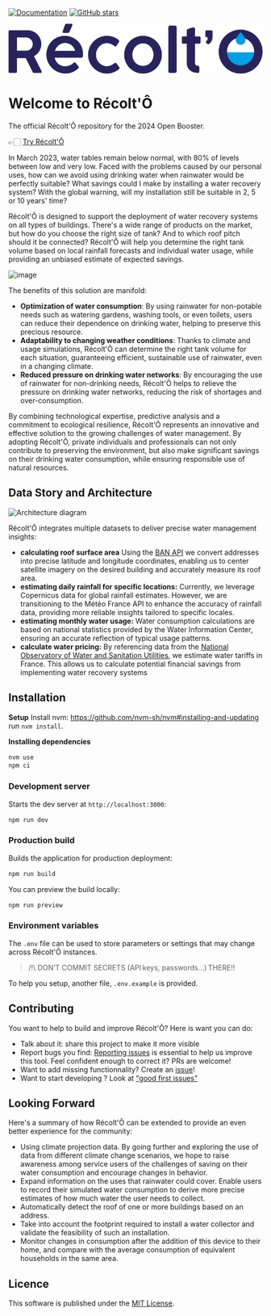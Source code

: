 [![Documentation](https://readthedocs.org/projects/recolto/badge/?version=latest&style=social)](https://github.com/makinacorpus/DbToolsBundle/actions/workflows/docs-build.yml)
[![GitHub stars](https://img.shields.io/github/stars/makinacorpus/RecoltO)](https://github.com/makinacorpus/RecoltO/stargazers)

![RecoltO](/public/assets/logo_recolto_violet.png)


# Welcome to Récolt'Ô

The official Récolt'Ô repository for the 2024 Open Booster.

👉🏻 [Try Récolt'Ô](https://recolto.netlify.app/)

In March 2023, water tables remain below normal, with 80% of levels between low and very low. Faced with the problems caused by our personal uses, how can we avoid using drinking water when rainwater would be perfectly suitable? What savings could I make by installing a water recovery system? With the global warning, will my installation still be suitable in 2, 5 or 10 years' time?

Récolt'Ô is designed to support the deployment of water recovery systems on all types of buildings. There's a wide range of products on the market, but how do you choose the right size of tank? And to which roof pitch should it be connected? Récolt'Ô will help you determine the right tank volume based on local rainfall forecasts and individual water usage, while providing an unbiased estimate of expected savings.

![image](https://makina-corpus.com/sites/default/files/styles/600x500/public/2023-11/image.png.webp?itok=W9s7EmsA)

The benefits of this solution are manifold:
* **Optimization of water consumption**: By using rainwater for non-potable needs such as watering gardens, washing tools, or even toilets, users can reduce their dependence on drinking water, helping to preserve this precious resource.
* **Adaptability to changing weather conditions**: Thanks to climate and usage simulations, Récolt'Ô can determine the right tank volume for each situation, guaranteeing efficient, sustainable use of rainwater, even in a changing climate.
* **Reduced pressure on drinking water networks**: By encouraging the use of rainwater for non-drinking needs, Récolt'Ô helps to relieve the pressure on drinking water networks, reducing the risk of shortages and over-consumption.

By combining technological expertise, predictive analysis and a commitment to ecological resilience, Récolt'Ô represents an innovative and effective solution to the growing challenges of water management. By adopting Récolt'Ô, private individuals and professionals can not only contribute to preserving the environment, but also make significant savings on their drinking water consumption, while ensuring responsible use of natural resources.


## Data Story and Architecture

![Architecture diagram](project_architecture.png)

Récolt'Ô integrates multiple datasets to deliver precise water management insights:

- **calculating roof surface area**
Using the [BAN API](https://www.data.gouv.fr/fr/dataservices/api-adresse-base-adresse-nationale-ban/) we convert addresses into precise latitude and longitude coordinates, enabling us to center satellite imagery on the desired building and accurately measure its roof area.
- **estimating daily rainfall for specific locations:**
Currently, we leverage Copernicus data for global rainfall estimates. However, we are transitioning to the Météo France API to enhance the accuracy of rainfall data, providing more reliable insights tailored to specific locales.
- **estimating monthly water usage:**
Water consumption calculations are based on national statistics provided by the Water Information Center, ensuring an accurate reflection of typical usage patterns.
- **calculate water pricing:**
By referencing data from the [National Observatory of Water and Sanitation Utilities](https://www.services.eaufrance.fr/), we estimate water tariffs in France. This allows us to calculate potential financial savings from implementing water recovery systems

## Installation

**Setup**
Install nvm: https://github.com/nvm-sh/nvm#installing-and-updating
run `nvm install`.

**Installing dependencies**

```bash
nvm use
npm ci
```

### Development server

Starts the dev server at `http://localhost:3000`:

```bash
npm run dev
```

### Production build

Builds the application for production deployment:

```bash
npm run build
```

You can preview the build locally:

```bash
npm run preview
```

### Environment variables
The `.env` file can be used to store parameters or settings that may change across Récolt'Ô instances.

> /!\ DON’T COMMIT SECRETS (API keys, passwords…) THERE!!

To help you setup, another file, `.env.example` is provided.

## Contributing

You want to help to build and improve Récolt'Ô? Here is want you can do:
- Talk about it: share this project to make it more visible
- Report bugs you find: [Reporting issues](https://github.com/makinacorpus/Recolto/issues) is essential to help us improve this tool. Feel confident enough to correct it? PRs are welcome!
- Want to add missing functionnality? Create an [issue](https://github.com/makinacorpus/Recolto/issues)!
- Want to start developing ? Look at ["good first issues"](https://github.com/makinacorpus/recolto/issues?q=is%3Aopen+is%3Aissue+label%3A%22good+first+issue%22)

## Looking Forward

Here's a summary of how Récolt'Ô can be extended to provide an even better experience for the community:
- Using climate projection data. By going further and exploring the use of data from different climate change scenarios, we hope to raise awareness among service users of the challenges of saving on their water consumption and encourage changes in behavior.
- Expand information on the uses that rainwater could cover. Enable users to record their simulated water consumption to derive more precise estimates of how much water the user needs to collect.
- Automatically detect the roof of one or more buildings based on an address.
- Take into account the footprint required to install a water collector and validate the feasibility of such an installation.
- Monitor changes in consumption after the addition of this device to their home, and compare with the average consumption of equivalent households in the same area.


## Licence

This software is published under the [MIT License](./LICENCE.md).

